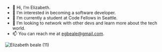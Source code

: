 - 👋 Hi, I’m Elizabeth.
- 👀 I’m interested in becoming a software developer.
- 🌱 I’m currently a student at Code Fellows in Seattle.
- 💞️ I’m looking to network with other devs and learn more about the tech world.
- 📫 You can reach me at egbeale@gmail.com.

<!---
egbeale/egbeale is a ✨ special ✨ repository because its `README.md` (this file) appears on your GitHub profile.
You can click the Preview link to take a look at your changes.
--->
![Elizabeth beale (11)](https://user-images.githubusercontent.com/100111219/161406144-1e862694-b488-45f0-b213-4419eabe8488.png)
